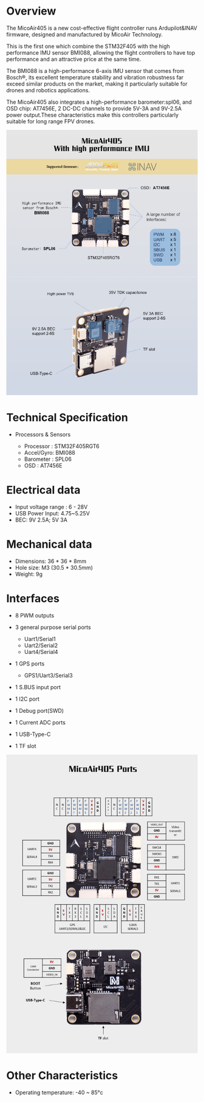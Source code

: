 #  Overview

The MicoAir405 is a new cost-effective flight controller runs Ardupilot&INAV firmware, designed and manufactured by MicoAir Technology.

This is the first one which combine the STM32F405 with the high performance IMU sensor BMI088, allowing the flight controllers to have top performance and an attractive price at the same time.

The BMI088 is a high-performance 6-axis IMU sensor that comes from Bosch®, its excellent temperature stability and vibration robustness far exceed similar products on the market, making it particularly suitable for drones and robotics applications. 

The MicoAir405 also integrates a high-performance barometer:spl06, and OSD chip: AT7456E, 2 DC-DC channels to provide 5V-3A and 9V-2.5A power output.These characteristics make this controllers particularly suitable for long range FPV drones.

![](./pic/micoair405.jpg)

# Technical Specification

- Processors & Sensors

  - Processor : STM32F405RGT6
  - Accel/Gyro: BMI088
  - Barometer : SPL06
  - OSD       : AT7456E

# Electrical data
- Input voltage range : 6 - 28V
- USB Power Input: 4.75~5.25V
- BEC: 9V 2.5A; 5V 3A

# Mechanical data
- Dimensions: 36 * 36 * 8mm
- Hole size: M3 (30.5 * 30.5mm)
- Weight: 9g

# Interfaces
- 8 PWM outputs 

- 3 general purpose serial ports
  - Uart1/Serial1
  - Uart2/Serial2
  - Uart4/Serial4

- 1 GPS ports
  - GPS1/Uart3/Serial3

- 1 S.BUS input port

- 1 I2C port

- 1 Debug port(SWD)

- 1 Current ADC ports

- 1 USB-Type-C

- 1 TF slot

![](./pic/micoair405_ports.jpg)

# Other Characteristics
- Operating temperature: -40 ~ 85°c